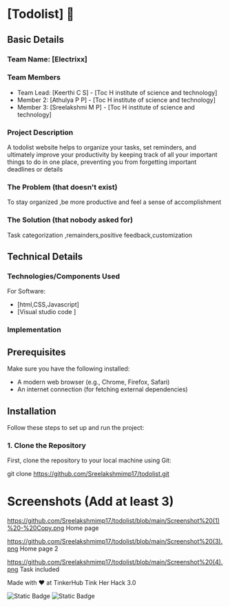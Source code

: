 

# [Todolist] 🎯


## Basic Details
### Team Name: [Electrixx]


### Team Members
- Team Lead: [Keerthi C S] - [Toc H institute of science and technology]
- Member 2: [Athulya P P] - [Toc H institute of science and technology]
- Member 3: [Sreelakshmi M P] - [Toc H institute of science and technology]

### Project Description
A todolist website helps to organize your tasks, set reminders, and ultimately improve your productivity by keeping track of all your important things to do in one place, preventing you from forgetting important deadlines or details

### The Problem (that doesn't exist)
To stay organized ,be more productive and feel a sense of accomplishment

### The Solution (that nobody asked for)
Task categorization ,remainders,positive feedback,customization

## Technical Details
### Technologies/Components Used
For Software:
- [html,CSS,Javascript]
- [Visual studio code ]


### Implementation

## Prerequisites

Make sure you have the following installed:

- A modern web browser (e.g., Chrome, Firefox, Safari)
- An internet connection (for fetching external dependencies)

## Installation

Follow these steps to set up and run the project:

### 1. Clone the Repository

First, clone the repository to your local machine using Git:

git clone https://github.com/Sreelakshmimp17/todolist.git


# Screenshots (Add at least 3)
https://github.com/Sreelakshmimp17/todolist/blob/main/Screenshot%20(1)%20-%20Copy.png
Home page

https://github.com/Sreelakshmimp17/todolist/blob/main/Screenshot%20(3).png
Home page 2

https://github.com/Sreelakshmimp17/todolist/blob/main/Screenshot%20(4).png
Task included



Made with ❤️ at TinkerHub Tink Her Hack 3.0

![Static Badge](https://img.shields.io/badge/TinkerHub-24?color=%23000000&link=https%3A%2F%2Fwww.tinkerhub.org%2F)
![Static Badge](https://img.shields.io/badge/UselessProject--24-24?link=https%3A%2F%2Fwww.tinkerhub.org%2Fevents%2FQ2Q1TQKX6Q%2FUseless%2520Projects)



